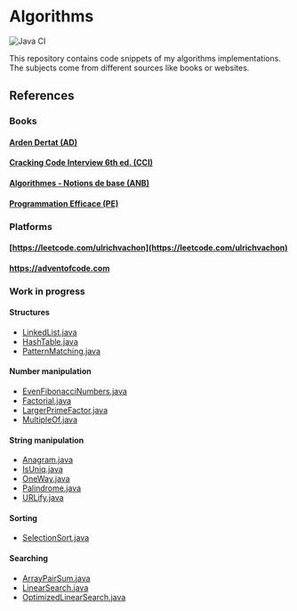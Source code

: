 # Algorithms

![Java CI](https://github.com/ulrich/algorithms/workflows/Java%20CI/badge.svg)

This repository contains code snippets of my algorithms implementations. The subjects come from different sources like
books or websites.

## References

### Books

#### [Arden Dertat (AD)](http://www.ardendertat.com/2012/01/09/programming-interview-questions/)

#### [Cracking Code Interview 6th ed. (CCI)](https://www.amazon.fr/Cracking-Coding-Interview-6th-Programming/dp/0984782850)

#### [Algorithmes - Notions de base (ANB)](https://www.amazon.fr/Algorithmes-Notions-Thomas-H-Cormen/dp/2100701517/ref=sr_1_1?s=english-books&ie=UTF8&qid=1504086557&sr=8-1&keywords=algorithmes+cormen+dunod)

#### [Programmation Efficace (PE)](https://www.amazon.fr/Programmation-Efficace-Algorithmes-Compris-Python/dp/2340010055/ref=pd_bxgy_14_img_3?_encoding=UTF8&psc=1&refRID=NJP0FXHRP3BV1F1Y6B8Z)

### Platforms

#### [https://leetcode.com/ulrichvachon](https://leetcode.com/ulrichvachon)

#### https://adventofcode.com

### Work in progress

#### Structures

- [LinkedList.java](src/main/java/net/reservoircode/structures/LinkedList.java)
- [HashTable.java](src/main/java/net/reservoircode/structures/HashTable.java)
- [PatternMatching.java](src/main/java/net/reservoircode/structures/PatternMatching.java)

#### Number manipulation

- [EvenFibonacciNumbers.java](src/main/java/net/reservoircode/numbers/EvenFibonacciNumbers.java)
- [Factorial.java](src/main/java/net/reservoircode/numbers/Factorial.java)
- [LargerPrimeFactor.java](src/main/java/net/reservoircode/numbers/LargerPrimeFactor.java)
- [MultipleOf.java](src/main/java/net/reservoircode/numbers/MultipleOf.java)

#### String manipulation

- [Anagram.java](src/main/java/net/reservoircode/strings/Anagram.java)
- [IsUniq.java](src/main/java/net/reservoircode/strings/IsUniq.java)
- [OneWay.java](src/main/java/net/reservoircode/strings/OneWay.java)
- [Palindrome.java](src/main/java/net/reservoircode/strings/Palindrome.java)
- [URLify.java](src/main/java/net/reservoircode/strings/URLify.java)

#### Sorting

- [SelectionSort.java](src/main/java/net/reservoircode/sort/selection_sort/SelectionSort.java)

#### Searching

- [ArrayPairSum.java](src/main/java/net/reservoircode/searching/ArrayPairSum.java)
- [LinearSearch.java](src/main/java/net/reservoircode/searching/LinearSearch.java)
- [OptimizedLinearSearch.java](src/main/java/net/reservoircode/searching/OptimizedLinearSearch.java)
